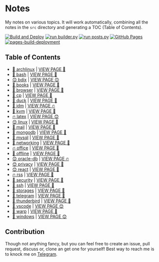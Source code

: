 # Notes

My notes on various topics. It will work automatically, combining all the notes in the `src` directory and generating a TOC (Table of Contents).

[![Build and Deploy](https://github.com/SharafatKarim/notes/actions/workflows/action.yml/badge.svg)](https://github.com/SharafatKarim/notes/actions/workflows/action.yml)
[![run builder.py](https://github.com/SharafatKarim/notes/actions/workflows/action.yml/badge.svg)](https://github.com/SharafatKarim/notes/actions/workflows/action.yml)
[![run posts.py](https://github.com/SharafatKarim/notes/actions/workflows/posts.yml/badge.svg)](https://github.com/SharafatKarim/notes/actions/workflows/posts.yml)
[![GitHub Pages](https://github.com/SharafatKarim/notes/actions/workflows/gh-pages.yml/badge.svg)](https://github.com/SharafatKarim/notes/actions/workflows/gh-pages.yml)
[![pages-build-deployment](https://github.com/SharafatKarim/notes/actions/workflows/pages/pages-build-deployment/badge.svg)](https://github.com/SharafatKarim/notes/actions/workflows/pages/pages-build-deployment)


## Table of Contents

- [🍕 archlinux](src/archlinux.md) | <a href='https://sharafat.is-a.dev/notes/archlinux' target='_blank'>VIEW PAGE 🌟</a>
- [🎉 bash](src/bash.md) | <a href='https://sharafat.is-a.dev/notes/bash' target='_blank'>VIEW PAGE 🚀</a>
- [😊 bdix](src/bdix.md) | <a href='https://sharafat.is-a.dev/notes/bdix' target='_blank'>VIEW PAGE 😊</a>
- [🍕 books](src/books.md) | <a href='https://sharafat.is-a.dev/notes/books' target='_blank'>VIEW PAGE 🤖</a>
- [🌈 browser](src/browser.md) | <a href='https://sharafat.is-a.dev/notes/browser' target='_blank'>VIEW PAGE 🎸</a>
- [🎉 cp](src/cp.md) | <a href='https://sharafat.is-a.dev/notes/cp' target='_blank'>VIEW PAGE 🎸</a>
- [🤖 duck](src/duck.md) | <a href='https://sharafat.is-a.dev/notes/duck' target='_blank'>VIEW PAGE 🌟</a>
- [🌟 idm](src/idm.md) | <a href='https://sharafat.is-a.dev/notes/idm' target='_blank'>VIEW PAGE 🔥</a>
- [🎸 kvm](src/kvm.md) | <a href='https://sharafat.is-a.dev/notes/kvm' target='_blank'>VIEW PAGE 🎉</a>
- [🔥 latex](src/latex.md) | <a href='https://sharafat.is-a.dev/notes/latex' target='_blank'>VIEW PAGE 😊</a>
- [😊 linux](src/linux.md) | <a href='https://sharafat.is-a.dev/notes/linux' target='_blank'>VIEW PAGE 🌟</a>
- [🌈 mail](src/mail.md) | <a href='https://sharafat.is-a.dev/notes/mail' target='_blank'>VIEW PAGE 🎸</a>
- [🤖 mongodb](src/mongodb.md) | <a href='https://sharafat.is-a.dev/notes/mongodb' target='_blank'>VIEW PAGE 🎉</a>
- [🌟 mysql](src/mysql.md) | <a href='https://sharafat.is-a.dev/notes/mysql' target='_blank'>VIEW PAGE 🌈</a>
- [🎉 networking](src/networking.md) | <a href='https://sharafat.is-a.dev/notes/networking' target='_blank'>VIEW PAGE 🌟</a>
- [🔥 office](src/office.md) | <a href='https://sharafat.is-a.dev/notes/office' target='_blank'>VIEW PAGE 🚀</a>
- [🚀 offline](src/offline.md) | <a href='https://sharafat.is-a.dev/notes/offline' target='_blank'>VIEW PAGE 🍕</a>
- [😊 oracle-db](src/oracle-db.md) | <a href='https://sharafat.is-a.dev/notes/oracle-db' target='_blank'>VIEW PAGE 🔥</a>
- [😊 privacy](src/privacy.md) | <a href='https://sharafat.is-a.dev/notes/privacy' target='_blank'>VIEW PAGE 🍕</a>
- [😊 react](src/react.md) | <a href='https://sharafat.is-a.dev/notes/react' target='_blank'>VIEW PAGE 🌟</a>
- [🔥 rss](src/rss.md) | <a href='https://sharafat.is-a.dev/notes/rss' target='_blank'>VIEW PAGE 🌟</a>
- [🎉 security](src/security.md) | <a href='https://sharafat.is-a.dev/notes/security' target='_blank'>VIEW PAGE 🎉</a>
- [🎉 ssh](src/ssh.md) | <a href='https://sharafat.is-a.dev/notes/ssh' target='_blank'>VIEW PAGE 🎉</a>
- [🎉 storages](src/storages.md) | <a href='https://sharafat.is-a.dev/notes/storages' target='_blank'>VIEW PAGE 🌟</a>
- [🎉 telegram](src/telegram.md) | <a href='https://sharafat.is-a.dev/notes/telegram' target='_blank'>VIEW PAGE 🌈</a>
- [👾 thunderbird](src/thunderbird.md) | <a href='https://sharafat.is-a.dev/notes/thunderbird' target='_blank'>VIEW PAGE 👾</a>
- [👾 vscode](src/vscode.md) | <a href='https://sharafat.is-a.dev/notes/vscode' target='_blank'>VIEW PAGE 😊</a>
- [🤖 warp](src/warp.md) | <a href='https://sharafat.is-a.dev/notes/warp' target='_blank'>VIEW PAGE 👾</a>
- [🚀 windows](src/windows.md) | <a href='https://sharafat.is-a.dev/notes/windows' target='_blank'>VIEW PAGE 😊</a>

## Contribution

Though not anything fancy, but you can feel free to create an issue, pull request, discuss or, clone an get one for yourself!
Best way to reach me is to knock me on [Telegram](https://t.me/SharafatKarim).

